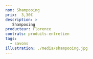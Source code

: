 ```yaml
---
nom: Shampooing
prix:  3,30€
description: >
   Shampooing
producteur: Florence
contrats: produits-entretien
tags: 
  - savons
illustration: ./media/shampooing.jpg
---
```


